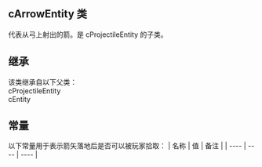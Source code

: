 ## cArrowEntity 类
代表从弓上射出的箭。是 cProjectileEntity 的子类。  
## 继承
该类继承自以下父类：  
cProjectileEntity  
cEntity  
## 常量
以下常量用于表示箭矢落地后是否可以被玩家拾取：
| 名称 | 值 | 备注 |
| ---- | ---- | ---- |
